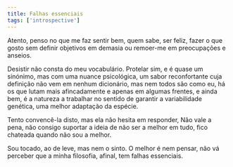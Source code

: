 ```yaml
---
title: Falhas essenciais
tags: ['introspective']
---
```


Atento, penso no que me faz sentir bem, quem sabe, ser feliz, fazer o que gosto sem definir objetivos em demasia ou remoer-me em preocupações e anseios.

Desistir não consta do meu vocabulário. Protelar sim, e é quase um sinónimo, mas com uma nuance psicológica, um sabor reconfortante cuja definição não vem em nenhum dicionário, mas nem todos são como eu, há os que lutam mais afincadamente e apenas em algumas frentes, e ainda bem, é a natureza a trabalhar no sentido de garantir a variabilidade genética, uma melhor adaptação da espécie.

Tento convencê-la disto, mas ela não hesita em responder, Não vale a pena, não consigo suportar a ideia de não ser a melhor em tudo, fico chateada quando não sou a melhor.

Sou tocado, ao de leve, mas nem o sinto. O melhor é nem pensar, não vá perceber que a minha filosofia, afinal, tem falhas essenciais.